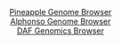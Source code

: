 <div id="Pineapple_Genome_Browser" align="center">
  <a href="https://igv.org/app/?sessionURL=blob:zZPhS.MwGMb_l8DJHXRt0trWFuTY5pzidLgxd06kpG3aRdOkS7J2Ova_G8cd9.UE9.GOg3xIXpK8z_Pkly1oiFRUcBAD10a.jRCwgFqKdoqrmpEbXBEF4gIzRSwgSUEk4RkB8RYUWGk8m4zMyaXWtYodh.q6U2FeClt5Nq7wq.C4VXYmKqcvGMOpkFgLqZyexI1waNl0WpLiurZNb8_2nRxr7GBWLwVXwqkJL5PW3Jf8KiUl4aIiSbVmmu4FJEaP0ZjbBf7enU.7WUaUuiIvl_lp9.qye.cNZoth0F_MxhfzWTA_mtKSY72W5JSMvNVx77xozzc_4LSlbR8F4Wr8PIzUF._saLCpqSTqFIXoxItg6EMTDOU52fxPns2gB_ou89Gi6M1vh8PJNKgF929XeX4ixvdo8IHvnQWYyNaGA5AtZRgjaHkwsHw36LxP0YkFYWTSkYKC.OHRAlri7Nlsf9gC_VIbWoAiq_UeHAsImRMJ4k4EYYiiyPWPw2MYRWhnbcFasr8X7flsEoXQ7bpukBSUaYNyniheKxtzbjdZYZevhzKULhGLni6eFqs5bO57bsqvb6_v74Yh_GOW75_LtN4_nzH6GUX_hLrPCLF1eihqlE1xf3FT9cK07KeIDc9ku3L5mL5efhjPYdEUQlZYm_2mYpY_aWuwpJhrU2iooillVL_MTYqiBTFyPQMtyAQThkIgy_QrtKCFfPjtN5ze7nH3Bg--">Pineapple Genome Browser</a>
</div>
<div id="Alphonso_Genome_Browser" align="center">
  <a href="https://igv.org/app/?sessionURL=blob:zZNdb9owGIX_i6VWmxQSJ4GEREITUEorWorKAv1QFZnECS6OHWyT8CH.e71q025WqVxsmuQL.5Xt95zjxwdQYSEJZyAEjmm3TNsGBpBLXk9RUVI8RgWWIMwQldgAAmdYYJZgEB5AhqRC0f2NPrlUqpShZRFVNgrEcm5K10QF2nOGamkmvLD6nFK04AIpLqTVE6jiFsmrRo0XqCxN3ds1W1aKFLIQLZecSW6VmOVxre.Lf5XiHDNe4LjYUEXeBcRaj9aYmhn61p1Pu0mCpRzh3XXa6Y6uuzN3ED0Nvf5TdHc1j7z5.ZTkDKmNwB22HiKcji7G6jFZib6iwcxbfz9zev6FD8_ci_PBtiQCy47t2203gH7T1dEQluLt_.RaD3Ki82b_qfIuJw.vk8xjcNlvwbvBuu7N2JX8o.8mOBqA8mSjSQDJUvihDQ0XekbL8Ro_pnbbgDDQ6QhOQPj8YgAlULLS258PQO1KzQuQeL15R8cAXKRYgLARQOjbQeC0mn4TBoF9NA5gI.jfi_Yyug986HQdx4szQpWGOY0lK6WJGDOrJDPz_YlZukV0PbrZj_fbieTB6wOts5XbLu3o9qMsDaBbvz.fNvoZRf.Eus8IMdXiVNTgY281i8ZjSR_G2ym69d3hPNF_bLrfld0PAzotnIyLAim9X1f08idvFRIEMaULFZFkQShRu7nOkdcgtB1XYwsSTrnmEIh88QUa0LBb8OtvPN3jy_EN">Alphonso Genome Browser</a>
</div>


<div id="DAF_Genomics_Browser" align="center">
  <a href="https://igv.org/app/?sessionURL=blob:tZFra9swFIb_iyD95Kvs2LUhDDdLutCRlbpuRkoJZ7Z8IZLlSHKTNuS_T7gtg40yBh1IQuJc3lfnOaJHImTDWxQjbLljy3WRgWTN9ymwjpIlMCJRXAKVxECClESQNicoPqISpILs5quurJXqZGzbBZRmRVrOmlxa0rOgMyXvVU10qoktYPDMW9hLK.dMJyuwgXY1byW3Ic.JlKZjd6StNnvQx1tsM7QkG9ZT1QyqG21CGyusErTbpi3I4S9G_oOyXs2nZJUmQ_0VeVoUk.Rqkdx5s2x9GUzX2bcvqyxYnaVN1YLqBZl0u.2U3uH5orpdXG_ntAO8XubPM3WQI._z2ezQNYLIiRu6517kBCFGJwNRnvcaAcpr4caub4T43MC.b75evXGgZyB4g.L7BwMpAflWp98fkXrqNCgkya4fmBmIi4IIFJuR44RuFOGxH_pOFLkn44h6QT.Y5Dy7iUIHJxgH1g9gWr9s6DA.LfRn8KMw_tZZ73_FVC8j9n1XTMcjPK_S24sRvtinVVLurjG7zP13UBno3a.VXDBQOvTyfAUDVCsy0qpfZLzTw.kn">DAF Genomics Browser</a>
</div>
